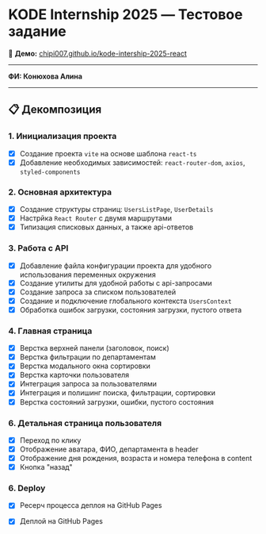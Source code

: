 # KODE Internship 2025 — Тестовое задание

🔗 **Демо:** [chipi007.github.io/kode-intership-2025-react](https://chipi007.github.io/kode-intership-2025-react)

---

**ФИ: Конюхова Алина**

---

## 📋 Декомпозиция

### 1. Инициализация проекта

-   [x]  Создание проекта `vite` на основе шаблона `react-ts`
-   [x]  Добавление необходимых зависимостей: `react-router-dom`, `axios`, `styled-components`

### 2. Основная архитектура

-   [x]  Создание структуры страниц: `UsersListPage`, `UserDetails`
-   [x]  Настрйка `React Router` с двумя маршрутами
-   [x]  Типизация списковых данных, а также api-ответов

### 3. Работа с API

-   [x]  Добавление файла конфигурации проекта для удобного использования переменных окружения
-   [x]  Создание утилиты для удобной работы с api-запросами
-   [x]  Создание запроса за списком пользователей
-   [x]  Создание и подключение глобального контекста `UsersContext`
-   [x]  Обработка ошибок загрузки, состояния загрузки, пустого ответа

### 4. Главная страница

-   [x]  Верстка верхней панели (заголовок, поиск)
-   [x]  Верстка фильтрации по департаментам
-   [x]  Верстка модального окна сортировки
-   [x]  Верстка карточки пользователя
-   [x]  Интеграция запроса за пользователями
-   [x]  Интеграция и полишинг поиска, фильтрации, сортировки
-   [x]  Верстка состояний загрузки, ошибки, пустого состояния

### 6. Детальная страница пользователя

-   [x]  Переход по клику
-   [x]  Отображение аватара, ФИО, департамента в header
-   [x]  Отображение дня рождения, возраста и номера телефона в content
-   [x]  Кнопка "назад"

### 6. Deploy

-   [x]  Ресерч процесса деплоя на GitHub Pages
-   [x]  Деплой на GitHub Pages

